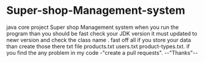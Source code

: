 # Super-shop-Management-system
java core project Super shop Management system 
when you run the program than you should be fast check your JDK version it must updated to newr version and check the class name . 
fast off all if you store your data than create those there txt file products.txt users.txt product-types.txt.
if you find the any problem in my code -"create a pull requests". 
--"Thanks"--
